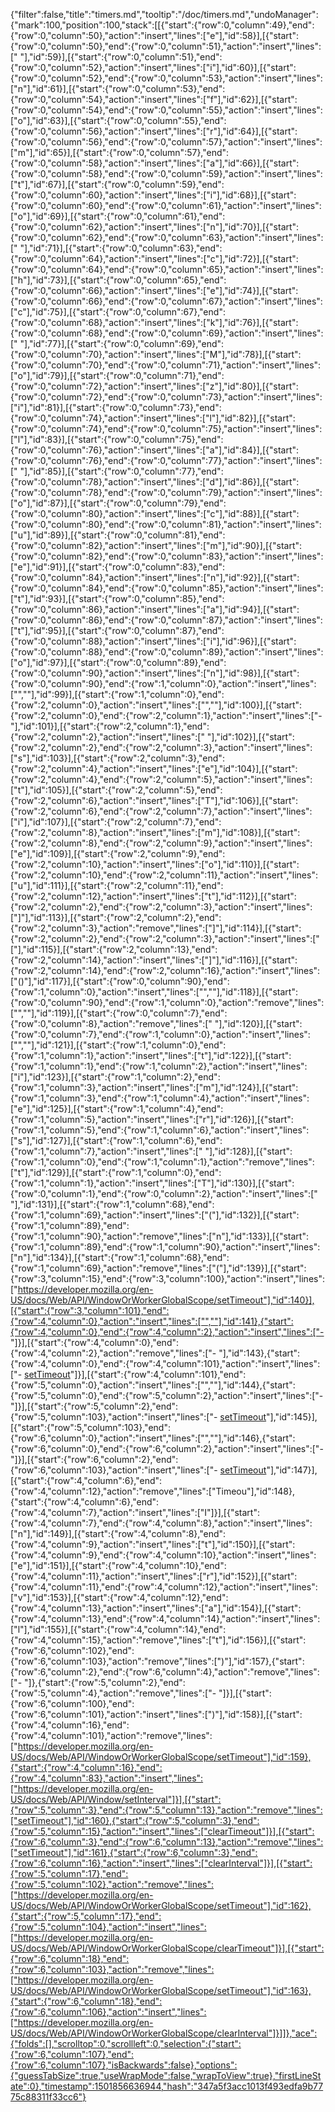 {"filter":false,"title":"timers.md","tooltip":"/doc/timers.md","undoManager":{"mark":100,"position":100,"stack":[[{"start":{"row":0,"column":49},"end":{"row":0,"column":50},"action":"insert","lines":["e"],"id":58}],[{"start":{"row":0,"column":50},"end":{"row":0,"column":51},"action":"insert","lines":[" "],"id":59}],[{"start":{"row":0,"column":51},"end":{"row":0,"column":52},"action":"insert","lines":["i"],"id":60}],[{"start":{"row":0,"column":52},"end":{"row":0,"column":53},"action":"insert","lines":["n"],"id":61}],[{"start":{"row":0,"column":53},"end":{"row":0,"column":54},"action":"insert","lines":["f"],"id":62}],[{"start":{"row":0,"column":54},"end":{"row":0,"column":55},"action":"insert","lines":["o"],"id":63}],[{"start":{"row":0,"column":55},"end":{"row":0,"column":56},"action":"insert","lines":["r"],"id":64}],[{"start":{"row":0,"column":56},"end":{"row":0,"column":57},"action":"insert","lines":["m"],"id":65}],[{"start":{"row":0,"column":57},"end":{"row":0,"column":58},"action":"insert","lines":["a"],"id":66}],[{"start":{"row":0,"column":58},"end":{"row":0,"column":59},"action":"insert","lines":["t"],"id":67}],[{"start":{"row":0,"column":59},"end":{"row":0,"column":60},"action":"insert","lines":["i"],"id":68}],[{"start":{"row":0,"column":60},"end":{"row":0,"column":61},"action":"insert","lines":["o"],"id":69}],[{"start":{"row":0,"column":61},"end":{"row":0,"column":62},"action":"insert","lines":["n"],"id":70}],[{"start":{"row":0,"column":62},"end":{"row":0,"column":63},"action":"insert","lines":[" "],"id":71}],[{"start":{"row":0,"column":63},"end":{"row":0,"column":64},"action":"insert","lines":["c"],"id":72}],[{"start":{"row":0,"column":64},"end":{"row":0,"column":65},"action":"insert","lines":["h"],"id":73}],[{"start":{"row":0,"column":65},"end":{"row":0,"column":66},"action":"insert","lines":["e"],"id":74}],[{"start":{"row":0,"column":66},"end":{"row":0,"column":67},"action":"insert","lines":["c"],"id":75}],[{"start":{"row":0,"column":67},"end":{"row":0,"column":68},"action":"insert","lines":["k"],"id":76}],[{"start":{"row":0,"column":68},"end":{"row":0,"column":69},"action":"insert","lines":[" "],"id":77}],[{"start":{"row":0,"column":69},"end":{"row":0,"column":70},"action":"insert","lines":["M"],"id":78}],[{"start":{"row":0,"column":70},"end":{"row":0,"column":71},"action":"insert","lines":["o"],"id":79}],[{"start":{"row":0,"column":71},"end":{"row":0,"column":72},"action":"insert","lines":["z"],"id":80}],[{"start":{"row":0,"column":72},"end":{"row":0,"column":73},"action":"insert","lines":["i"],"id":81}],[{"start":{"row":0,"column":73},"end":{"row":0,"column":74},"action":"insert","lines":["l"],"id":82}],[{"start":{"row":0,"column":74},"end":{"row":0,"column":75},"action":"insert","lines":["l"],"id":83}],[{"start":{"row":0,"column":75},"end":{"row":0,"column":76},"action":"insert","lines":["a"],"id":84}],[{"start":{"row":0,"column":76},"end":{"row":0,"column":77},"action":"insert","lines":[" "],"id":85}],[{"start":{"row":0,"column":77},"end":{"row":0,"column":78},"action":"insert","lines":["d"],"id":86}],[{"start":{"row":0,"column":78},"end":{"row":0,"column":79},"action":"insert","lines":["o"],"id":87}],[{"start":{"row":0,"column":79},"end":{"row":0,"column":80},"action":"insert","lines":["c"],"id":88}],[{"start":{"row":0,"column":80},"end":{"row":0,"column":81},"action":"insert","lines":["u"],"id":89}],[{"start":{"row":0,"column":81},"end":{"row":0,"column":82},"action":"insert","lines":["m"],"id":90}],[{"start":{"row":0,"column":82},"end":{"row":0,"column":83},"action":"insert","lines":["e"],"id":91}],[{"start":{"row":0,"column":83},"end":{"row":0,"column":84},"action":"insert","lines":["n"],"id":92}],[{"start":{"row":0,"column":84},"end":{"row":0,"column":85},"action":"insert","lines":["t"],"id":93}],[{"start":{"row":0,"column":85},"end":{"row":0,"column":86},"action":"insert","lines":["a"],"id":94}],[{"start":{"row":0,"column":86},"end":{"row":0,"column":87},"action":"insert","lines":["t"],"id":95}],[{"start":{"row":0,"column":87},"end":{"row":0,"column":88},"action":"insert","lines":["i"],"id":96}],[{"start":{"row":0,"column":88},"end":{"row":0,"column":89},"action":"insert","lines":["o"],"id":97}],[{"start":{"row":0,"column":89},"end":{"row":0,"column":90},"action":"insert","lines":["n"],"id":98}],[{"start":{"row":0,"column":90},"end":{"row":1,"column":0},"action":"insert","lines":["",""],"id":99}],[{"start":{"row":1,"column":0},"end":{"row":2,"column":0},"action":"insert","lines":["",""],"id":100}],[{"start":{"row":2,"column":0},"end":{"row":2,"column":1},"action":"insert","lines":["-"],"id":101}],[{"start":{"row":2,"column":1},"end":{"row":2,"column":2},"action":"insert","lines":[" "],"id":102}],[{"start":{"row":2,"column":2},"end":{"row":2,"column":3},"action":"insert","lines":["s"],"id":103}],[{"start":{"row":2,"column":3},"end":{"row":2,"column":4},"action":"insert","lines":["e"],"id":104}],[{"start":{"row":2,"column":4},"end":{"row":2,"column":5},"action":"insert","lines":["t"],"id":105}],[{"start":{"row":2,"column":5},"end":{"row":2,"column":6},"action":"insert","lines":["T"],"id":106}],[{"start":{"row":2,"column":6},"end":{"row":2,"column":7},"action":"insert","lines":["i"],"id":107}],[{"start":{"row":2,"column":7},"end":{"row":2,"column":8},"action":"insert","lines":["m"],"id":108}],[{"start":{"row":2,"column":8},"end":{"row":2,"column":9},"action":"insert","lines":["e"],"id":109}],[{"start":{"row":2,"column":9},"end":{"row":2,"column":10},"action":"insert","lines":["o"],"id":110}],[{"start":{"row":2,"column":10},"end":{"row":2,"column":11},"action":"insert","lines":["u"],"id":111}],[{"start":{"row":2,"column":11},"end":{"row":2,"column":12},"action":"insert","lines":["t"],"id":112}],[{"start":{"row":2,"column":2},"end":{"row":2,"column":3},"action":"insert","lines":["]"],"id":113}],[{"start":{"row":2,"column":2},"end":{"row":2,"column":3},"action":"remove","lines":["]"],"id":114}],[{"start":{"row":2,"column":2},"end":{"row":2,"column":3},"action":"insert","lines":["["],"id":115}],[{"start":{"row":2,"column":13},"end":{"row":2,"column":14},"action":"insert","lines":["]"],"id":116}],[{"start":{"row":2,"column":14},"end":{"row":2,"column":16},"action":"insert","lines":["()"],"id":117}],[{"start":{"row":0,"column":90},"end":{"row":1,"column":0},"action":"insert","lines":["",""],"id":118}],[{"start":{"row":0,"column":90},"end":{"row":1,"column":0},"action":"remove","lines":["",""],"id":119}],[{"start":{"row":0,"column":7},"end":{"row":0,"column":8},"action":"remove","lines":[" "],"id":120}],[{"start":{"row":0,"column":7},"end":{"row":1,"column":0},"action":"insert","lines":["",""],"id":121}],[{"start":{"row":1,"column":0},"end":{"row":1,"column":1},"action":"insert","lines":["t"],"id":122}],[{"start":{"row":1,"column":1},"end":{"row":1,"column":2},"action":"insert","lines":["i"],"id":123}],[{"start":{"row":1,"column":2},"end":{"row":1,"column":3},"action":"insert","lines":["m"],"id":124}],[{"start":{"row":1,"column":3},"end":{"row":1,"column":4},"action":"insert","lines":["e"],"id":125}],[{"start":{"row":1,"column":4},"end":{"row":1,"column":5},"action":"insert","lines":["r"],"id":126}],[{"start":{"row":1,"column":5},"end":{"row":1,"column":6},"action":"insert","lines":["s"],"id":127}],[{"start":{"row":1,"column":6},"end":{"row":1,"column":7},"action":"insert","lines":[" "],"id":128}],[{"start":{"row":1,"column":0},"end":{"row":1,"column":1},"action":"remove","lines":["t"],"id":129}],[{"start":{"row":1,"column":0},"end":{"row":1,"column":1},"action":"insert","lines":["T"],"id":130}],[{"start":{"row":0,"column":1},"end":{"row":0,"column":2},"action":"insert","lines":[" "],"id":131}],[{"start":{"row":1,"column":68},"end":{"row":1,"column":69},"action":"insert","lines":["("],"id":132}],[{"start":{"row":1,"column":89},"end":{"row":1,"column":90},"action":"remove","lines":["n"],"id":133}],[{"start":{"row":1,"column":89},"end":{"row":1,"column":90},"action":"insert","lines":["n"],"id":134}],[{"start":{"row":1,"column":68},"end":{"row":1,"column":69},"action":"remove","lines":["("],"id":139}],[{"start":{"row":3,"column":15},"end":{"row":3,"column":100},"action":"insert","lines":["https://developer.mozilla.org/en-US/docs/Web/API/WindowOrWorkerGlobalScope/setTimeout"],"id":140}],[{"start":{"row":3,"column":101},"end":{"row":4,"column":0},"action":"insert","lines":["",""],"id":141},{"start":{"row":4,"column":0},"end":{"row":4,"column":2},"action":"insert","lines":["- "]}],[{"start":{"row":4,"column":0},"end":{"row":4,"column":2},"action":"remove","lines":["- "],"id":143},{"start":{"row":4,"column":0},"end":{"row":4,"column":101},"action":"insert","lines":["- [setTimeout](https://developer.mozilla.org/en-US/docs/Web/API/WindowOrWorkerGlobalScope/setTimeout)"]}],[{"start":{"row":4,"column":101},"end":{"row":5,"column":0},"action":"insert","lines":["",""],"id":144},{"start":{"row":5,"column":0},"end":{"row":5,"column":2},"action":"insert","lines":["- "]}],[{"start":{"row":5,"column":2},"end":{"row":5,"column":103},"action":"insert","lines":["- [setTimeout](https://developer.mozilla.org/en-US/docs/Web/API/WindowOrWorkerGlobalScope/setTimeout)"],"id":145}],[{"start":{"row":5,"column":103},"end":{"row":6,"column":0},"action":"insert","lines":["",""],"id":146},{"start":{"row":6,"column":0},"end":{"row":6,"column":2},"action":"insert","lines":["- "]}],[{"start":{"row":6,"column":2},"end":{"row":6,"column":103},"action":"insert","lines":["- [setTimeout](https://developer.mozilla.org/en-US/docs/Web/API/WindowOrWorkerGlobalScope/setTimeout)"],"id":147}],[{"start":{"row":4,"column":6},"end":{"row":4,"column":12},"action":"remove","lines":["Timeou"],"id":148},{"start":{"row":4,"column":6},"end":{"row":4,"column":7},"action":"insert","lines":["I"]}],[{"start":{"row":4,"column":7},"end":{"row":4,"column":8},"action":"insert","lines":["n"],"id":149}],[{"start":{"row":4,"column":8},"end":{"row":4,"column":9},"action":"insert","lines":["t"],"id":150}],[{"start":{"row":4,"column":9},"end":{"row":4,"column":10},"action":"insert","lines":["e"],"id":151}],[{"start":{"row":4,"column":10},"end":{"row":4,"column":11},"action":"insert","lines":["r"],"id":152}],[{"start":{"row":4,"column":11},"end":{"row":4,"column":12},"action":"insert","lines":["v"],"id":153}],[{"start":{"row":4,"column":12},"end":{"row":4,"column":13},"action":"insert","lines":["a"],"id":154}],[{"start":{"row":4,"column":13},"end":{"row":4,"column":14},"action":"insert","lines":["l"],"id":155}],[{"start":{"row":4,"column":14},"end":{"row":4,"column":15},"action":"remove","lines":["t"],"id":156}],[{"start":{"row":6,"column":102},"end":{"row":6,"column":103},"action":"remove","lines":[")"],"id":157},{"start":{"row":6,"column":2},"end":{"row":6,"column":4},"action":"remove","lines":["- "]},{"start":{"row":5,"column":2},"end":{"row":5,"column":4},"action":"remove","lines":["- "]}],[{"start":{"row":6,"column":100},"end":{"row":6,"column":101},"action":"insert","lines":[")"],"id":158}],[{"start":{"row":4,"column":16},"end":{"row":4,"column":101},"action":"remove","lines":["https://developer.mozilla.org/en-US/docs/Web/API/WindowOrWorkerGlobalScope/setTimeout"],"id":159},{"start":{"row":4,"column":16},"end":{"row":4,"column":83},"action":"insert","lines":["https://developer.mozilla.org/en-US/docs/Web/API/Window/setInterval"]}],[{"start":{"row":5,"column":3},"end":{"row":5,"column":13},"action":"remove","lines":["setTimeout"],"id":160},{"start":{"row":5,"column":3},"end":{"row":5,"column":15},"action":"insert","lines":["clearTimeout"]}],[{"start":{"row":6,"column":3},"end":{"row":6,"column":13},"action":"remove","lines":["setTimeout"],"id":161},{"start":{"row":6,"column":3},"end":{"row":6,"column":16},"action":"insert","lines":["clearInterval"]}],[{"start":{"row":5,"column":17},"end":{"row":5,"column":102},"action":"remove","lines":["https://developer.mozilla.org/en-US/docs/Web/API/WindowOrWorkerGlobalScope/setTimeout"],"id":162},{"start":{"row":5,"column":17},"end":{"row":5,"column":104},"action":"insert","lines":["https://developer.mozilla.org/en-US/docs/Web/API/WindowOrWorkerGlobalScope/clearTimeout"]}],[{"start":{"row":6,"column":18},"end":{"row":6,"column":103},"action":"remove","lines":["https://developer.mozilla.org/en-US/docs/Web/API/WindowOrWorkerGlobalScope/setTimeout"],"id":163},{"start":{"row":6,"column":18},"end":{"row":6,"column":106},"action":"insert","lines":["https://developer.mozilla.org/en-US/docs/Web/API/WindowOrWorkerGlobalScope/clearInterval"]}]]},"ace":{"folds":[],"scrolltop":0,"scrollleft":0,"selection":{"start":{"row":6,"column":107},"end":{"row":6,"column":107},"isBackwards":false},"options":{"guessTabSize":true,"useWrapMode":false,"wrapToView":true},"firstLineState":0},"timestamp":1501856636944,"hash":"347a5f3acc1013f493edfa9b7775c88311f33cc6"}